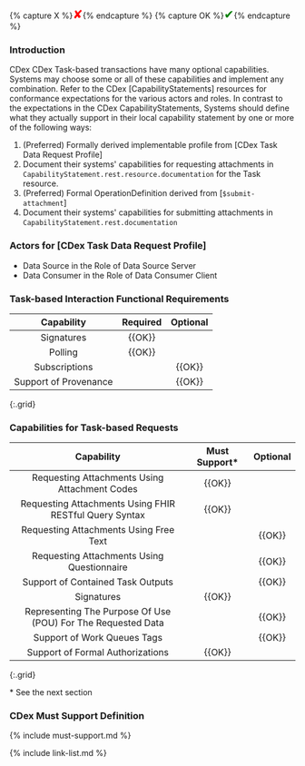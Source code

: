 {% capture X %}<span style="color:red; font-size:1.5em">&#10008;</span>{% endcapture %}
{% capture OK %}<span style="color:green; font-size:1.5em">&#10004;</span>{% endcapture %}



### Introduction

CDex CDex Task-based transactions have many optional capabilities. Systems may choose some or all of these capabilities and implement any combination. Refer to the CDex [CapabilityStatements] resources for conformance expectations for the various actors and roles. In contrast to the expectations in the CDex CapabilityStatements, Systems should define what they actually support in their local capability statement by one or more of the following ways:

1. (Preferred) Formally derived implementable profile from [CDex Task Data Request Profile]
2. Document their systems' capabilities for requesting attachments in `CapabilityStatement.rest.resource.documentation` for the Task resource.
3. (Preferred) Formal OperationDefinition derived from [`$submit-attachment`]
4. Document their systems' capabilities for submitting attachments in `CapabilityStatement.rest.documentation`

### Actors for [CDex Task Data Request Profile]

- Data Source in the Role of Data Source Server
- Data Consumer in the Role of Data Consumer Client

### Task-based Interaction Functional Requirements

|Capability|Required|Optional|
|:---:|:---:|:---:|
|Signatures|{{OK}}||
|Polling|{{OK}}||
|Subscriptions||{{OK}}|
|Support of Provenance||{{OK}}|
{:.grid}


### Capabilities for Task-based Requests

|Capability|Must Support*|Optional|
|:---:|:---:|:---:|
|Requesting Attachments Using Attachment Codes|{{OK}}||
|Requesting Attachments Using FHIR RESTful Query Syntax|{{OK}}||
|Requesting Attachments Using Free Text||{{OK}}|
|Requesting Attachments Using Questionnaire||{{OK}}|
|Support of Contained Task Outputs||{{OK}}|
|Signatures|{{OK}}||
|Representing The Purpose Of Use (POU) For The Requested Data||{{OK}}|
|Support of Work Queues Tags||{{OK}}|
|Support of Formal Authorizations|{{OK}}||
{:.grid}

\* See the next section

### CDex Must Support Definition

{% include must-support.md %}

{% include link-list.md %}

